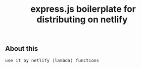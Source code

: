 <h1 align="center">
  express.js boilerplate for distributing on netlify 
  <img src="" alt=""> 
</h1>

&nbsp;
## About this ##
<pre>
use it by netlify (lambda) functions
</pre>
